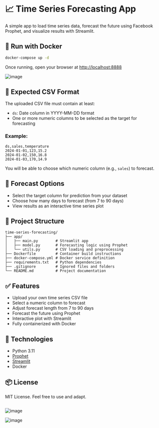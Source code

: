 # 📈 Time Series Forecasting App


A simple app to load time series data, forecast the future using Facebook Prophet, and visualize results with Streamlit.

## 🐳 Run with Docker

```bash
docker-compose up -d
```

Once running, open your browser at [http://localhost:8888](http://localhost:8888)

![image](https://github.com/user-attachments/assets/868722d7-082c-4f6b-81ae-eeda452ecca1)



## 📄 Expected CSV Format

The uploaded CSV file must contain at least:

- `ds`: Date column in YYYY-MM-DD format
- One or more numeric columns to be selected as the target for forecasting

### Example:

```
ds,sales,temperature
2024-01-01,123,15.2
2024-01-02,150,16.8
2024-01-03,170,14.9
```

You will be able to choose which numeric column (e.g., `sales`) to forecast.

## 🔧 Forecast Options

- Select the target column for prediction from your dataset
- Choose how many days to forecast (from 7 to 90 days)
- View results as an interactive time series plot

## 📁 Project Structure

```
time-series-forecasting/
├── app/
│   ├── main.py        # Streamlit app
│   ├── model.py       # Forecasting logic using Prophet
│   └── utils.py       # CSV loading and preprocessing
├── Dockerfile         # Container build instructions
├── docker-compose.yml # Docker service definition
├── requirements.txt   # Python dependencies
├── .gitignore         # Ignored files and folders
└── README.md          # Project documentation
```

## ✅ Features

- Upload your own time series CSV file
- Select a numeric column to forecast
- Adjust forecast length from 7 to 90 days
- Forecast the future using Prophet
- Interactive plot with Streamlit
- Fully containerized with Docker

## 🔧 Technologies

- Python 3.11
- [Prophet](https://facebook.github.io/prophet/)
- [Streamlit](https://streamlit.io/)
- Docker

## 📦 License

MIT License. Feel free to use and adapt.


##

![image](https://github.com/user-attachments/assets/c4d7c703-d56c-424e-9272-7609613625b3)

![image](https://github.com/user-attachments/assets/5a31a636-dd8e-4c00-bcf8-8e18f2d28a7b)


